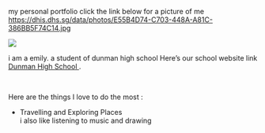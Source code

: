 my personal portfolio
click the link below for a picture of me
https://dhis.dhs.sg/data/photos/E55B4D74-C703-448A-A81C-386BB5F74C14.jpg
<!DOCTYPE html>
<html>
<img src="photo.jpg"/>
<p>
i am a emily. a student of dunman high school
Here’s our school website link <a href ="www.dhs.sg"> Dunman High School  </a>. </p>
<br>
<p>Here are the things I love to do the most : </p> 
<ul>
<li>Travelling and Exploring Places</li>
</html>
i also like listening to music and drawing
  
